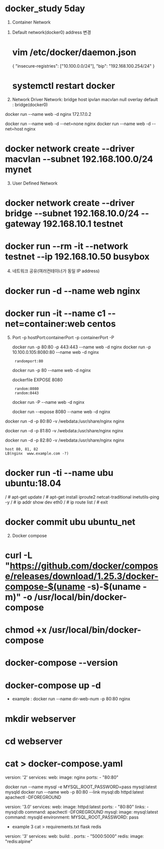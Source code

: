 # docker_study 5day

1. Container Network
1) Default network(docker0) address 변경
	# vim /etc/docker/daemon.json 
	{
	  "insecure-registries": ["10.100.0.0/24"],
	  "bip": "192.168.100.254/24"
	}
	# systemctl restart docker


2) Network Driver
 Network: bridge host ipvlan macvlan null overlay
 default : bridge(docker0)


docker run --name web -d nginx
172.17.0.2

docker run --name web -d --net=none nginx
docker run --name web -d --net=host nginx

# docker network create --driver macvlan --subnet 192.168.100.0/24   mynet


3) User Defined Network
# docker network create --driver bridge --subnet 192.168.10.0/24 --gateway 192.168.10.1 testnet
# docker run --rm -it --network testnet --ip 192.168.10.50 busybox


4) 네트워크 공유(여러컨테이너가 동일 IP address)
# docker run -d --name web  nginx
# docker run -it --name c1 --net=container:web centos


5) Port
-p hostPort:containerPort
-p containerPort
-P

	docker run -p 80:80 -p 443:443 --name web -d nginx
	docker run -p 10.100.0.105:8080:80 --name web -d nginx

		randomport:80
	docker run -p 80 --name web -d nginx
	
	
	dockerfile
	EXPOSE 8080 


		random:8080
		random:8443
	docker run -P --name web -d nginx

	docker run --expose 8080 --name web -d nginx


	

docker run -d -p 80:80 -v /webdata:/usr/share/nginx nginx

docker run -d -p 81:80 -v /webdata:/usr/share/nginx nginx

docker run -d -p 82:80 -v /webdata:/usr/share/nginx nginx


	host 80, 81, 82
	LB(nginx  www.example.com -?)




# docker run -ti --name ubu ubuntu:18.04
/ # apt-get update
/ # apt-get install iproute2 netcat-traditional inetutils-ping -y
/ # ip addr show dev eth0
/ # ip route list
/ # exit
# docker commit ubu ubuntu_net


2. Docker compose

# curl -L "https://github.com/docker/compose/releases/download/1.25.3/docker-compose-$(uname -s)-$(uname -m)" -o /usr/local/bin/docker-compose

# chmod +x /usr/local/bin/docker-compose
# docker-compose --version
# docker-compose up -d


- example : docker run --name dir-web-num -p 80:80 nginx
# mkdir webserver
# cd webserver
# cat > docker-compose.yaml
version: '2'
services:
  web:
    image: nginx
    ports:
      - "80:80"


docker run --name mysql  -e MYSQL_ROOT_PASSWORD=pass mysql:latest  mysqld
docker run --name web  -p 80:80 --link mysql:db httpd:latest apachectl -DFOREGROUND

version: '3.0'
services:
  web:
    image: httpd:latest
    ports:
      - "80:80"
    links:
      - mysql:db
    command: apachectl -DFOREGROUND
  mysql:
    image: mysql:latest
    command: mysqld
    environment:
      MYSQL_ROOT_PASSWORD: pass


- example 3
cat > requirements.txt
flask
redis


version: '3'
services:
  web:
    build: .
    ports:
    - "5000:5000"
redis:
    image: "redis:alpine"
